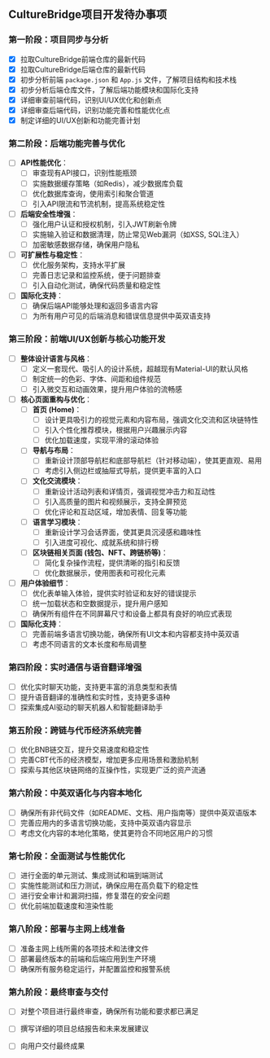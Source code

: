 ## CultureBridge项目开发待办事项

### 第一阶段：项目同步与分析
- [x] 拉取CultureBridge前端仓库的最新代码
- [x] 拉取CultureBridge后端仓库的最新代码
- [x] 初步分析前端 `package.json` 和 `App.js` 文件，了解项目结构和技术栈
- [x] 初步分析后端仓库文件，了解后端功能模块和国际化支持
- [x] 详细审查前端代码，识别UI/UX优化和创新点
- [x] 详细审查后端代码，识别功能完善和性能优化点
- [x] 制定详细的UI/UX创新和功能完善计划

### 第二阶段：后端功能完善与优化
- [ ] **API性能优化**：
  - [ ] 审查现有API接口，识别性能瓶颈
  - [ ] 实施数据缓存策略（如Redis），减少数据库负载
  - [ ] 优化数据库查询，使用索引和聚合管道
  - [ ] 引入API限流和节流机制，提高系统稳定性
- [ ] **后端安全性增强**：
  - [ ] 强化用户认证和授权机制，引入JWT刷新令牌
  - [ ] 实施输入验证和数据清理，防止常见Web漏洞（如XSS, SQL注入）
  - [ ] 加密敏感数据存储，确保用户隐私
- [ ] **可扩展性与稳定性**：
  - [ ] 优化服务架构，支持水平扩展
  - [ ] 完善日志记录和监控系统，便于问题排查
  - [ ] 引入自动化测试，确保代码质量和稳定性
- [ ] **国际化支持**：
  - [ ] 确保后端API能够处理和返回多语言内容
  - [ ] 为所有用户可见的后端消息和错误信息提供中英双语支持

### 第三阶段：前端UI/UX创新与核心功能开发
- [ ] **整体设计语言与风格**：
  - [ ] 定义一套现代、吸引人的设计系统，超越现有Material-UI的默认风格
  - [ ] 制定统一的色彩、字体、间距和组件规范
  - [ ] 引入微交互和动画效果，提升用户体验的流畅感
- [ ] **核心页面重构与优化**：
  - [ ] **首页 (Home)**：
    - [ ] 设计更具吸引力的视觉元素和内容布局，强调文化交流和区块链特性
    - [ ] 引入个性化推荐模块，根据用户兴趣展示内容
    - [ ] 优化加载速度，实现平滑的滚动体验
  - [ ] **导航与布局**：
    - [ ] 重新设计顶部导航栏和底部导航栏（针对移动端），使其更直观、易用
    - [ ] 考虑引入侧边栏或抽屉式导航，提供更丰富的入口
  - [ ] **文化交流模块**：
    - [ ] 重新设计活动列表和详情页，强调视觉冲击力和互动性
    - [ ] 引入高质量的图片和视频展示，支持全屏预览
    - [ ] 优化评论和互动区域，增加表情、回复等功能
  - [ ] **语言学习模块**：
    - [ ] 重新设计学习会话界面，使其更具沉浸感和趣味性
    - [ ] 引入进度可视化、成就系统和排行榜
  - [ ] **区块链相关页面 (钱包、NFT、跨链桥等)**：
    - [ ] 简化复杂操作流程，提供清晰的指引和反馈
    - [ ] 优化数据展示，使用图表和可视化元素
- [ ] **用户体验细节**：
  - [ ] 优化表单输入体验，提供实时验证和友好的错误提示
  - [ ] 统一加载状态和空数据提示，提升用户感知
  - [ ] 确保所有组件在不同屏幕尺寸和设备上都具有良好的响应式表现
- [ ] **国际化支持**：
  - [ ] 完善前端多语言切换功能，确保所有UI文本和内容都支持中英双语
  - [ ] 考虑不同语言的文本长度和布局调整

### 第四阶段：实时通信与语音翻译增强
- [ ] 优化实时聊天功能，支持更丰富的消息类型和表情
- [ ] 提升语音翻译的准确性和实时性，支持更多语种
- [ ] 探索集成AI驱动的聊天机器人和智能翻译助手

### 第五阶段：跨链与代币经济系统完善
- [ ] 优化BNB链交互，提升交易速度和稳定性
- [ ] 完善CBT代币的经济模型，增加更多应用场景和激励机制
- [ ] 探索与其他区块链网络的互操作性，实现更广泛的资产流通

### 第六阶段：中英双语化与内容本地化
- [ ] 确保所有非代码文件（如README、文档、用户指南等）提供中英双语版本
- [ ] 完善应用内的多语言切换功能，支持中英双语内容显示
- [ ] 考虑文化内容的本地化策略，使其更符合不同地区用户的习惯

### 第七阶段：全面测试与性能优化
- [ ] 进行全面的单元测试、集成测试和端到端测试
- [ ] 实施性能测试和压力测试，确保应用在高负载下的稳定性
- [ ] 进行安全审计和漏洞扫描，修复潜在的安全问题
- [ ] 优化前端加载速度和渲染性能

### 第八阶段：部署与主网上线准备
- [ ] 准备主网上线所需的各项技术和法律文件
- [ ] 部署最终版本的前端和后端应用到生产环境
- [ ] 确保所有服务稳定运行，并配置监控和报警系统

### 第九阶段：最终审查与交付
- [ ] 对整个项目进行最终审查，确保所有功能和要求都已满足
- [ ] 撰写详细的项目总结报告和未来发展建议
- [ ] 向用户交付最终成果


